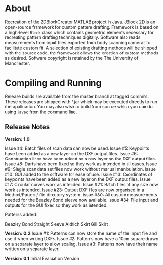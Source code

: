 # About #
Recreation of the 2DBlockCreator MATLAB project in Java.
JBlock 2D is an open-source framework for custom pattern drafting. Framework is based on a high-level `Block` class
which contains geometric elements necessary for recreating pattern drafting techniques digitally. Software also reads
measurements from input files exported from body scanning cameras to facilitate custom fit.
A selection of existing drafting methods will be shipped with the source code, the framework allows the creation of
custom methods as desired. Software copyright is retained by the The University of Manchester.

# Compiling and Running #
Release builds are available from the master branch at tagged commits. These releases are shipped with *.jar
which may be executed directly to run the application. You may also wish to build from source which you can do using
`javac` from the command line.

## Release Notes ##

**Version: 1.0**

Issue #4: Batch files of scan data can now be used.
Issue #5: Keypoints have been added as a new layer on the DXF output files.
Issue #6: Construction lines have been added as a new layer on the DXF output files.
Issue #8: Darts have been fixed so they work as intended in all cases.
Issue #9: Single scan data set files now work without manual manipulation.
Issue #10: GUI added to the software for ease of use.
Issue #13: Coordinates of keypoints have been added as a new layer on the DXF output files.
Issue #17: Circular curves work as intended.
Issue #21: Batch files of any size now work as intended.
Issue #23: Output DXF files are now organised in a Method/Pattern/ file directory system.
Issue #30: All custom measurements needed for the Beazley Bond sleeve now available.
Issue #34: File input and outputs for the GUI fixed so they work as intended.

Patterns added:

Beazley Bond Straight Sleeve
Aldrich Skirt
Gill Skirt

**Version: 0.2**
Issue #1: Patterns can now store the name of the input file and use it when writing DXFs.
Issue #2: Patterns now have a 10cm square drawn on a separate layer to allow scaling.
Issue #3: Patterns now have their name written on a separate layer.

**Version: 0.1**
Initial Evaluation Version
